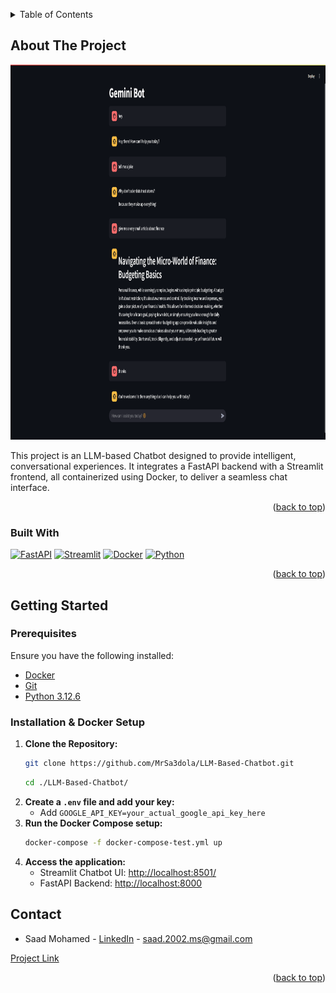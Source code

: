 <a id="readme-top"></a>

<!-- TABLE OF CONTENTS -->
<details>
  <summary>Table of Contents</summary>
  <ol>
    <li>
      <a href="#about-the-project">About The Project</a>
      <ul>
        <li><a href="#built-with">Built With</a></li>
      </ul>
    </li>
    <li>
      <a href="#getting-started">Getting Started</a>
      <ul>
        <li><a href="#prerequisites">Prerequisites</a></li>
        <li><a href="#installation">Installation & Docker Setup</a></li>
      </ul>
    </li>
    <li><a href="#contact">Contact</a></li>
  </ol>
</details>

<!-- ABOUT THE PROJECT -->
## About The Project
<div align="center">
  <img src="images/Sample.png" alt="Screenshot" width="1800" height="600">
</div>

This project is an LLM-based Chatbot designed to provide intelligent, conversational experiences. It integrates a FastAPI backend with a Streamlit frontend, all containerized using Docker, to deliver a seamless chat interface.

<p align="right">(<a href="#readme-top">back to top</a>)</p>

### Built With
[![FastAPI][FastAPI-badge]][FastAPI-url]
[![Streamlit][Streamlit-badge]][Streamlit-url]
[![Docker][Docker-badge]][Docker-url]
[![Python][Python-badge]][Python-url]

[FastAPI-badge]: https://img.shields.io/badge/FastAPI-009688?style=for-the-badge&logo=fastapi&logoColor=white
[FastAPI-url]: https://fastapi.tiangolo.com/

[Streamlit-badge]: https://img.shields.io/badge/Streamlit-FF4B4B?style=for-the-badge&logo=streamlit&logoColor=white
[Streamlit-url]: https://streamlit.io/

[Docker-badge]: https://img.shields.io/badge/Docker-2496ED?style=for-the-badge&logo=docker&logoColor=white
[Docker-url]: https://www.docker.com/

[Python-badge]: https://img.shields.io/badge/Python-3776AB?style=for-the-badge&logo=python&logoColor=white
[Python-url]: https://www.python.org

<p align="right">(<a href="#readme-top">back to top</a>)</p>

## Getting Started

### Prerequisites
Ensure you have the following installed:
- [Docker](https://docs.docker.com/get-docker/)
- [Git](https://git-scm.com/downloads/win)
- [Python 3.12.6](https://www.python.org/downloads/release/python-3126/)

### Installation & Docker Setup <a id="installation"></a>

1. **Clone the Repository:**
    ```sh
    git clone https://github.com/MrSa3dola/LLM-Based-Chatbot.git
    ```
    ```sh
    cd ./LLM-Based-Chatbot/
    ```
2. **Create a `.env` file and add your key:**
   - Add `GOOGLE_API_KEY=your_actual_google_api_key_here`
3. **Run the Docker Compose setup:**
    ```sh
    docker-compose -f docker-compose-test.yml up
    ```
4. **Access the application:**
   - Streamlit Chatbot UI: [http://localhost:8501/](http://localhost:8501/)
   - FastAPI Backend: [http://localhost:8000](http://localhost:8000)

## Contact
* Saad Mohamed - [LinkedIn](https://www.linkedin.com/in/saad-mohamed-03573b24a/) - saad.2002.ms@gmail.com

[Project Link](https://github.com/MrSa3dola/LLM-Based-Chatbot)

<p align="right">(<a href="#readme-top">back to top</a>)</p>
